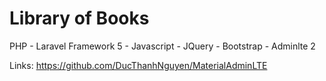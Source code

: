 # Library of Books
PHP - Laravel Framework 5 - Javascript - JQuery - Bootstrap - Adminlte 2

Links:
https://github.com/DucThanhNguyen/MaterialAdminLTE